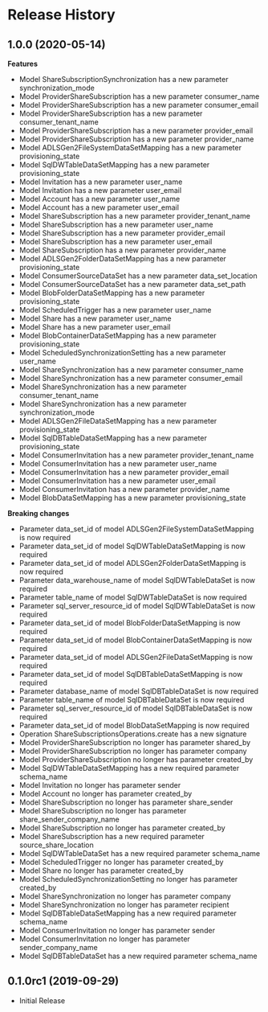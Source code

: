 # Release History

## 1.0.0 (2020-05-14)

**Features**

  - Model ShareSubscriptionSynchronization has a new parameter synchronization_mode
  - Model ProviderShareSubscription has a new parameter consumer_name
  - Model ProviderShareSubscription has a new parameter consumer_email
  - Model ProviderShareSubscription has a new parameter consumer_tenant_name
  - Model ProviderShareSubscription has a new parameter provider_email
  - Model ProviderShareSubscription has a new parameter provider_name
  - Model ADLSGen2FileSystemDataSetMapping has a new parameter provisioning_state
  - Model SqlDWTableDataSetMapping has a new parameter provisioning_state
  - Model Invitation has a new parameter user_name
  - Model Invitation has a new parameter user_email
  - Model Account has a new parameter user_name
  - Model Account has a new parameter user_email
  - Model ShareSubscription has a new parameter provider_tenant_name
  - Model ShareSubscription has a new parameter user_name
  - Model ShareSubscription has a new parameter provider_email
  - Model ShareSubscription has a new parameter user_email
  - Model ShareSubscription has a new parameter provider_name
  - Model ADLSGen2FolderDataSetMapping has a new parameter provisioning_state
  - Model ConsumerSourceDataSet has a new parameter data_set_location
  - Model ConsumerSourceDataSet has a new parameter data_set_path
  - Model BlobFolderDataSetMapping has a new parameter provisioning_state
  - Model ScheduledTrigger has a new parameter user_name
  - Model Share has a new parameter user_name
  - Model Share has a new parameter user_email
  - Model BlobContainerDataSetMapping has a new parameter provisioning_state
  - Model ScheduledSynchronizationSetting has a new parameter user_name
  - Model ShareSynchronization has a new parameter consumer_name
  - Model ShareSynchronization has a new parameter consumer_email
  - Model ShareSynchronization has a new parameter consumer_tenant_name
  - Model ShareSynchronization has a new parameter synchronization_mode
  - Model ADLSGen2FileDataSetMapping has a new parameter provisioning_state
  - Model SqlDBTableDataSetMapping has a new parameter provisioning_state
  - Model ConsumerInvitation has a new parameter provider_tenant_name
  - Model ConsumerInvitation has a new parameter user_name
  - Model ConsumerInvitation has a new parameter provider_email
  - Model ConsumerInvitation has a new parameter user_email
  - Model ConsumerInvitation has a new parameter provider_name
  - Model BlobDataSetMapping has a new parameter provisioning_state

**Breaking changes**

  - Parameter data_set_id of model ADLSGen2FileSystemDataSetMapping is now required
  - Parameter data_set_id of model SqlDWTableDataSetMapping is now required
  - Parameter data_set_id of model ADLSGen2FolderDataSetMapping is now required
  - Parameter data_warehouse_name of model SqlDWTableDataSet is now required
  - Parameter table_name of model SqlDWTableDataSet is now required
  - Parameter sql_server_resource_id of model SqlDWTableDataSet is now required
  - Parameter data_set_id of model BlobFolderDataSetMapping is now required
  - Parameter data_set_id of model BlobContainerDataSetMapping is now required
  - Parameter data_set_id of model ADLSGen2FileDataSetMapping is now required
  - Parameter data_set_id of model SqlDBTableDataSetMapping is now required
  - Parameter database_name of model SqlDBTableDataSet is now required
  - Parameter table_name of model SqlDBTableDataSet is now required
  - Parameter sql_server_resource_id of model SqlDBTableDataSet is now required
  - Parameter data_set_id of model BlobDataSetMapping is now required
  - Operation ShareSubscriptionsOperations.create has a new signature
  - Model ProviderShareSubscription no longer has parameter shared_by
  - Model ProviderShareSubscription no longer has parameter company
  - Model ProviderShareSubscription no longer has parameter created_by
  - Model SqlDWTableDataSetMapping has a new required parameter schema_name
  - Model Invitation no longer has parameter sender
  - Model Account no longer has parameter created_by
  - Model ShareSubscription no longer has parameter share_sender
  - Model ShareSubscription no longer has parameter share_sender_company_name
  - Model ShareSubscription no longer has parameter created_by
  - Model ShareSubscription has a new required parameter source_share_location
  - Model SqlDWTableDataSet has a new required parameter schema_name
  - Model ScheduledTrigger no longer has parameter created_by
  - Model Share no longer has parameter created_by
  - Model ScheduledSynchronizationSetting no longer has parameter created_by
  - Model ShareSynchronization no longer has parameter company
  - Model ShareSynchronization no longer has parameter recipient
  - Model SqlDBTableDataSetMapping has a new required parameter schema_name
  - Model ConsumerInvitation no longer has parameter sender
  - Model ConsumerInvitation no longer has parameter sender_company_name
  - Model SqlDBTableDataSet has a new required parameter schema_name

## 0.1.0rc1 (2019-09-29)

  - Initial Release
